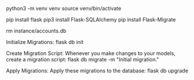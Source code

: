 python3 -m venv venv
source venv/bin/activate

pip install flask
pip3 install Flask-SQLAlchemy
pip install Flask-Migrate

rm instance/accounts.db

Initialize Migrations:
flask db init

Create Migration Script: Whenever you make changes to your models, create a migration script:
flask db migrate -m "Initial migration."

Apply Migrations: Apply these migrations to the database:
flask db upgrade
